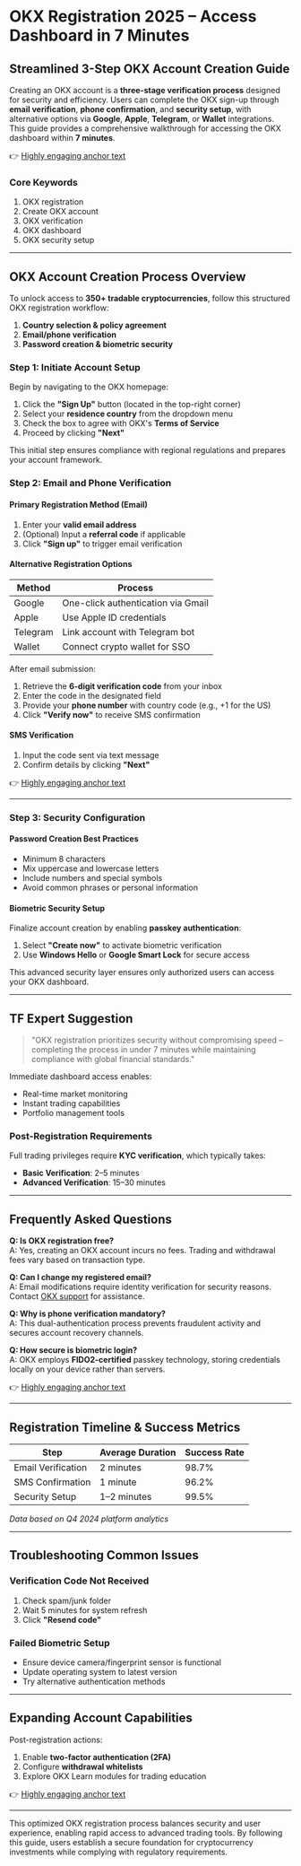 # OKX Registration 2025 – Access Dashboard in 7 Minutes  

## Streamlined 3-Step OKX Account Creation Guide  

Creating an OKX account is a **three-stage verification process** designed for security and efficiency. Users can complete the OKX sign-up through **email verification**, **phone confirmation**, and **security setup**, with alternative options via **Google**, **Apple**, **Telegram**, or **Wallet** integrations. This guide provides a comprehensive walkthrough for accessing the OKX dashboard within **7 minutes**.  

👉 [Highly engaging anchor text](https://bit.ly/okx-bonus)  

### Core Keywords  
1. OKX registration  
2. Create OKX account  
3. OKX verification  
4. OKX dashboard  
5. OKX security setup  

---

## OKX Account Creation Process Overview  

To unlock access to **350+ tradable cryptocurrencies**, follow this structured OKX registration workflow:  

1. **Country selection & policy agreement**  
2. **Email/phone verification**  
3. **Password creation & biometric security**  

### Step 1: Initiate Account Setup  

Begin by navigating to the OKX homepage:  

1. Click the **"Sign Up"** button (located in the top-right corner)  
2. Select your **residence country** from the dropdown menu  
3. Check the box to agree with OKX's **Terms of Service**  
4. Proceed by clicking **"Next"**  

This initial step ensures compliance with regional regulations and prepares your account framework.  

### Step 2: Email and Phone Verification  

#### Primary Registration Method (Email)  
1. Enter your **valid email address**  
2. (Optional) Input a **referral code** if applicable  
3. Click **"Sign up"** to trigger email verification  

#### Alternative Registration Options  
| Method       | Process                          |  
|--------------|----------------------------------|  
| Google       | One-click authentication via Gmail |  
| Apple        | Use Apple ID credentials         |  
| Telegram     | Link account with Telegram bot   |  
| Wallet       | Connect crypto wallet for SSO    |  

After email submission:  
1. Retrieve the **6-digit verification code** from your inbox  
2. Enter the code in the designated field  
3. Provide your **phone number** with country code (e.g., +1 for the US)  
4. Click **"Verify now"** to receive SMS confirmation  

#### SMS Verification  
1. Input the code sent via text message  
2. Confirm details by clicking **"Next"**  

👉 [Highly engaging anchor text](https://bit.ly/okx-bonus)  

---

### Step 3: Security Configuration  

#### Password Creation Best Practices  
- Minimum 8 characters  
- Mix uppercase and lowercase letters  
- Include numbers and special symbols  
- Avoid common phrases or personal information  

#### Biometric Security Setup  
Finalize account creation by enabling **passkey authentication**:  
1. Select **"Create now"** to activate biometric verification  
2. Use **Windows Hello** or **Google Smart Lock** for secure access  

This advanced security layer ensures only authorized users can access your OKX dashboard.  

---

## TF Expert Suggestion  

> "OKX registration prioritizes security without compromising speed – completing the process in under 7 minutes while maintaining compliance with global financial standards."  

Immediate dashboard access enables:  
- Real-time market monitoring  
- Instant trading capabilities  
- Portfolio management tools  

### Post-Registration Requirements  
Full trading privileges require **KYC verification**, which typically takes:  
- **Basic Verification**: 2–5 minutes  
- **Advanced Verification**: 15–30 minutes  

---

## Frequently Asked Questions  

**Q: Is OKX registration free?**  
A: Yes, creating an OKX account incurs no fees. Trading and withdrawal fees vary based on transaction type.  

**Q: Can I change my registered email?**  
A: Email modifications require identity verification for security reasons. Contact [OKX support](https://bit.ly/okx-bonus) for assistance.  

**Q: Why is phone verification mandatory?**  
A: This dual-authentication process prevents fraudulent activity and secures account recovery channels.  

**Q: How secure is biometric login?**  
A: OKX employs **FIDO2-certified** passkey technology, storing credentials locally on your device rather than servers.  

👉 [Highly engaging anchor text](https://bit.ly/okx-bonus)  

---

## Registration Timeline & Success Metrics  

| Step                  | Average Duration | Success Rate |  
|-----------------------|------------------|--------------|  
| Email Verification    | 2 minutes        | 98.7%        |  
| SMS Confirmation      | 1 minute         | 96.2%        |  
| Security Setup        | 1–2 minutes      | 99.5%        |  

*Data based on Q4 2024 platform analytics*  

---

## Troubleshooting Common Issues  

### Verification Code Not Received  
1. Check spam/junk folder  
2. Wait 5 minutes for system refresh  
3. Click **"Resend code"**  

### Failed Biometric Setup  
- Ensure device camera/fingerprint sensor is functional  
- Update operating system to latest version  
- Try alternative authentication methods  

---

## Expanding Account Capabilities  

Post-registration actions:  
1. Enable **two-factor authentication (2FA)**  
2. Configure **withdrawal whitelists**  
3. Explore OKX Learn modules for trading education  

👉 [Highly engaging anchor text](https://bit.ly/okx-bonus)  

---

This optimized OKX registration process balances security and user experience, enabling rapid access to advanced trading tools. By following this guide, users establish a secure foundation for cryptocurrency investments while complying with regulatory requirements.